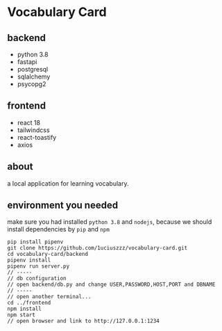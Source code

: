 # Vocabulary Card

## backend

- python 3.8
- fastapi
- postgresql
- sqlalchemy
- psycopg2

## frontend

- react 18
- tailwindcss
- react-toastify
- axios

## about

a local application for learning vocabulary.

## environment you needed

make sure you had installed `python 3.8` and `nodejs`, because we should install dependencies by `pip` and `npm`

```shell
pip install pipenv
git clone https://github.com/1uciuszzz/vocabulary-card.git
cd vocabulary-card/backend
pipenv install
pipenv run server.py
// -----
// db configuration
// open backend/db.py and change USER,PASSWORD,HOST,PORT and DBNAME
// -----
// open another terminal...
cd ../frontend
npm install
npm start
// open browser and link to http://127.0.0.1:1234
```
